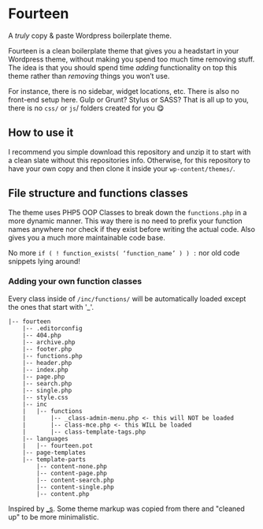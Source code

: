 # Fourteen
A _truly_ copy & paste Wordpress boilerplate theme.

Fourteen is a clean boilerplate theme that gives you a headstart in your Wordpress theme, without making you spend too much time removing stuff. 
The idea is that you should spend time _adding_ functionality on top this theme rather than _removing_ things you won’t use.

For instance, there is no sidebar, widget locations, etc. There is also no front-end setup here. Gulp or Grunt? Stylus or SASS? That is all up to you, there is no `css/` or `js`/ folders created for you :yum:

## How to use it
I recommend you simple download this repository and unzip it to start with a clean slate without this repositories info. Otherwise, for this repository to have your own copy and then clone it inside your `wp-content/themes/`.

## File structure and functions classes

The theme uses PHP5 OOP Classes to break down the `functions.php` in a more dynamic manner. 
This way there is no need to prefix your function names anywhere nor check if they exist before writing the actual code.
Also gives you a much more maintainable code base.

No more `if ( ! function_exists( ‘function_name’ ) ) :` nor old code snippets lying around!

### Adding your own function classes
Every class inside of `/inc/functions/` will be automatically loaded except the ones that start with '_'.

```
|-- fourteen
    |-- .editorconfig
    |-- 404.php
    |-- archive.php
    |-- footer.php
    |-- functions.php
    |-- header.php
    |-- index.php
    |-- page.php
    |-- search.php
    |-- single.php
    |-- style.css
    |-- inc
    |   |-- functions
    |       |-- _class-admin-menu.php <- this will NOT be loaded
    |       |-- class-mce.php <- this WILL be loaded
    |       |-- class-template-tags.php
    |-- languages
    |   |-- fourteen.pot
    |-- page-templates
    |-- template-parts
        |-- content-none.php
        |-- content-page.php
        |-- content-search.php
        |-- content-single.php
        |-- content.php
```
Inspired by [_s](https://github.com/Automattic/_s). Some theme markup was copied from there and "cleaned up" to be more minimalistic.
